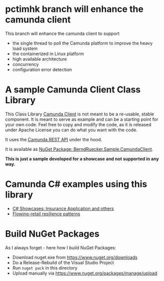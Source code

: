 # pctimhk branch will enhance the camunda client
This branch will enhance the camunda client to support
- the single thread to poll the Camunda platform to improve the heavy load system
- the containerized in Linux platform 
- high available architecture
- concurrency
- configuration error detection

# A sample Camunda Client Class Library

This Class Library [Camunda Client](CamundaClient) is not meant to be a re-usable, stable component. It is meant to serve as example and can be a starting point for your own code. Feel free to copy and modify the code, as it is released under Apache License you can do what you want with the code.

It uses the [Camunda REST API](https://docs.camunda.org/manual/latest/reference/rest/) under the hood.

It is available as [NuGet Package: BerndRuecker.Sample.CamundaClient](https://www.nuget.org/packages/BerndRuecker.Sample.CamundaClient/0.0.2).

**This is just a sample developed for a showcase and not supported in any way.**

# Camunda C# examples using this library

* [C# Showcases: Insurance Application and others](https://github.com/berndruecker/camunda-csharp-showcase)
* [Flowing-retail resilience patterns](https://github.com/flowing/flowing-retail/tree/master/rest)


# Build NuGet Packages

As I always forget - here how I build NuGet Packages:

- Download nuget.exe from https://www.nuget.org/downloads
- Do a Release-Rebuild of the Visual Studio Project
- Run `nuget pack` in this directory
- Upload manually via https://www.nuget.org/packages/manage/upload
